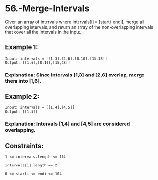 # 56.-Merge-Intervals
Given an array of intervals where intervals[i] = [starti, endi], merge all overlapping intervals, and return an array of the non-overlapping intervals that cover all the intervals in the input.

## Example 1:
```
Input: intervals = [[1,3],[2,6],[8,10],[15,18]]
Output: [[1,6],[8,10],[15,18]]
```
### Explanation: Since intervals [1,3] and [2,6] overlap, merge them into [1,6].
## Example 2:
```
Input: intervals = [[1,4],[4,5]]
Output: [[1,5]]
```
### Explanation: Intervals [1,4] and [4,5] are considered overlapping.
 

## Constraints:

`1 <= intervals.length <= 104`

`intervals[i].length == 2`

`0 <= starti <= endi <= 104`
